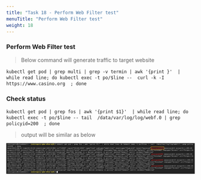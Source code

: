 ```yaml
---
title: "Task 18 - Perform Web Filter test"
menuTitle: "Perform Web Filter test"
weight: 18
---
```


### Perform Web Filter test

> Below command will generate traffic to target website

```
kubectl get pod | grep multi | grep -v termin | awk '{print }'  | while read line; do kubectl exec -t po/$line --  curl -k -I  https://www.casino.org  ; done
```

### Check status

```
kubectl get pod | grep fos | awk '{print $1}'  | while read line; do kubectl exec -t po/$line -- tail  /data/var/log/log/webf.0 | grep policyid=200  ; done
```

> output will be similar as below

![envOutput](webfilter-test-results-3.png)